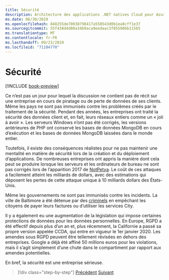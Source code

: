 ```yaml
---
title: Sécurité
description: Architecture des applications .NET natives Cloud pour Azure | Caution
ms.date: 06/30/2019
ms.openlocfilehash: 848255de70038798417a558543d0b1ea8cff1e37
ms.sourcegitcommit: 55f438d4d00a34b9aca9eedaac3f85590bb11565
ms.translationtype: MT
ms.contentlocale: fr-FR
ms.lasthandoff: 09/23/2019
ms.locfileid: "71184770"
---
```

# <a name="security"></a>Sécurité

[!INCLUDE [book-preview](../../../includes/book-preview.md)]

Ce n’est pas un jour pour lequel la discussion ne contient pas de récit sur une entreprise en cours de piratage ou de perte de données de ses clients. Même les pays ne sont pas immunisés contre les problèmes créés par le traitement de la sécurité. Pendant des années, les entreprises ont traité la sécurité des données client et, en fait, leurs réseaux entiers comme un « joli à avoir ». Les serveurs Windows n’ont pas été corrigés, les versions antérieures de PHP ont conservé les bases de données MongoDB en cours d’exécution et les bases de données MongoDB laissées dans le monde entier.

Toutefois, il existe des conséquences réalistes pour ne pas maintenir une mentalité en matière de sécurité lors de la création et du déploiement d’applications. De nombreuses entreprises ont appris la manière dont cela peut se produire lorsque les serveurs et les ordinateurs de bureau ne sont pas corrigés lors de l’apparition 2017 de [NotPetya](https://www.wired.com/story/notpetya-cyberattack-ukraine-russia-code-crashed-the-world/). Le coût de ces attaques a facilement atteint les milliards de dollars, avec des estimations qui déposent les pertes de cette attaque unique à 10 milliards dollars des États-Unis.

Même les gouvernements ne sont pas immunisés contre les incidents. La ville de Baltimore a été détenue par des [criminels](https://www.vox.com/recode/2019/5/21/18634505/baltimore-ransom-robbinhood-mayor-jack-young-hackers) en empêchant les citoyens de payer leurs factures ou d’utiliser les services City.

Il y a également eu une augmentation de la législation qui impose certaines protections de données pour les données personnelles. En Europe, RGPD a été effectif depuis plus d’un an et, plus récemment, la Californie a passé sa propre version appelée CCDA, qui entre en vigueur le 1er janvier 2020. Les amendes sous RGPD peuvent être tellement révisées en dehors des entreprises. Google a déjà été affiné 50 millions euros pour les violations, mais il s’agit simplement d’une chute dans le compartiment par rapport aux amendes potentielles.

En bref, la sécurité est une entreprise sérieuse.

>[!div class="step-by-step"]
>[Précédent](identity-server.md)
>[Suivant](azure-security.md)
